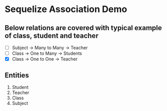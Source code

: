 # Sequelize Association Demo

## Below relations are covered with typical example of class, student and teacher

- [ ] Subject -> Many to Many -> Teacher
- [ ] Class -> One to Many -> Students
- [x] Class -> One to One -> Teacher

## Entities

1. Student
2. Teacher
3. Class
4. Subject
